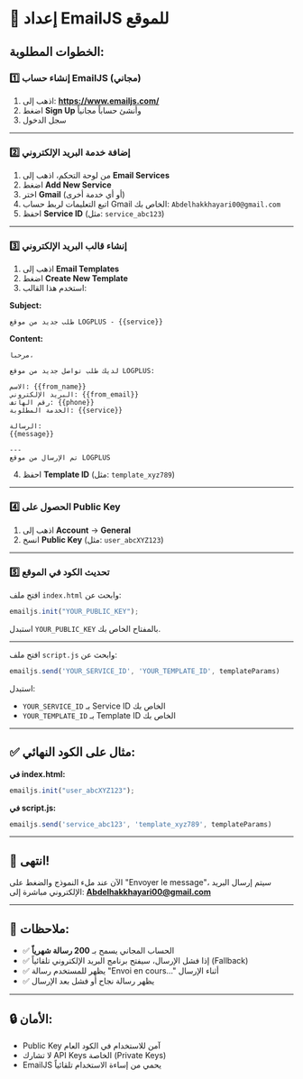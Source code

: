 # 📧 إعداد EmailJS للموقع

## الخطوات المطلوبة:

### 1️⃣ إنشاء حساب EmailJS (مجاني)

1. اذهب إلى: **https://www.emailjs.com/**
2. اضغط **Sign Up** وأنشئ حساباً مجانياً
3. سجل الدخول

---

### 2️⃣ إضافة خدمة البريد الإلكتروني

1. من لوحة التحكم، اذهب إلى **Email Services**
2. اضغط **Add New Service**
3. اختر **Gmail** (أو أي خدمة أخرى)
4. اتبع التعليمات لربط حساب Gmail الخاص بك: `Abdelhakkhayari00@gmail.com`
5. احفظ **Service ID** (مثل: `service_abc123`)

---

### 3️⃣ إنشاء قالب البريد الإلكتروني

1. اذهب إلى **Email Templates**
2. اضغط **Create New Template**
3. استخدم هذا القالب:

**Subject:**
```
طلب جديد من موقع LOGPLUS - {{service}}
```

**Content:**
```
مرحباً،

لديك طلب تواصل جديد من موقع LOGPLUS:

الاسم: {{from_name}}
البريد الإلكتروني: {{from_email}}
رقم الهاتف: {{phone}}
الخدمة المطلوبة: {{service}}

الرسالة:
{{message}}

---
تم الإرسال من موقع LOGPLUS
```

4. احفظ **Template ID** (مثل: `template_xyz789`)

---

### 4️⃣ الحصول على Public Key

1. اذهب إلى **Account** → **General**
2. انسخ **Public Key** (مثل: `user_abcXYZ123`)

---

### 5️⃣ تحديث الكود في الموقع

افتح ملف `index.html` وابحث عن:

```javascript
emailjs.init("YOUR_PUBLIC_KEY");
```

استبدل `YOUR_PUBLIC_KEY` بالمفتاح الخاص بك.

---

افتح ملف `script.js` وابحث عن:

```javascript
emailjs.send('YOUR_SERVICE_ID', 'YOUR_TEMPLATE_ID', templateParams)
```

استبدل:
- `YOUR_SERVICE_ID` بـ Service ID الخاص بك
- `YOUR_TEMPLATE_ID` بـ Template ID الخاص بك

---

## ✅ مثال على الكود النهائي:

**في index.html:**
```javascript
emailjs.init("user_abcXYZ123");
```

**في script.js:**
```javascript
emailjs.send('service_abc123', 'template_xyz789', templateParams)
```

---

## 🎉 انتهى!

الآن عند ملء النموذج والضغط على "Envoyer le message"، سيتم إرسال البريد الإلكتروني مباشرة إلى: **Abdelhakkhayari00@gmail.com**

---

## 📝 ملاحظات:

- ✅ الحساب المجاني يسمح بـ **200 رسالة شهرياً**
- ✅ إذا فشل الإرسال، سيفتح برنامج البريد الإلكتروني تلقائياً (Fallback)
- ✅ يظهر للمستخدم رسالة "Envoi en cours..." أثناء الإرسال
- ✅ يظهر رسالة نجاح أو فشل بعد الإرسال

---

## 🔒 الأمان:

- Public Key آمن للاستخدام في الكود العام
- لا تشارك API Keys الخاصة (Private Keys)
- EmailJS يحمي من إساءة الاستخدام تلقائياً
